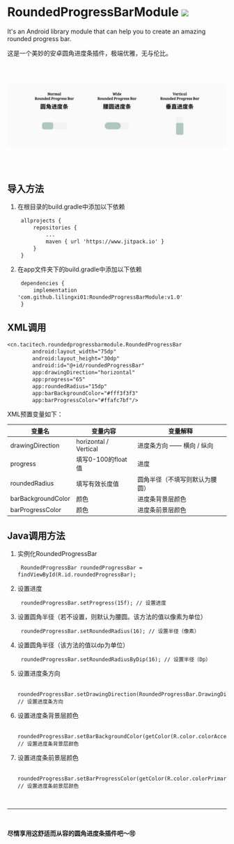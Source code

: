 # RoundedProgressBarModule [![](https://www.jitpack.io/v/lilingxi01/RoundedProgressBarModule.svg)](https://www.jitpack.io/#lilingxi01/RoundedProgressBarModule)

It's an Android library module that can help you to create an amazing rounded progress bar.

这是一个美妙的安卓圆角进度条插件，极端优雅，无与伦比。

<br><br>

![image](https://github.com/lilingxi01/RoundedProgressBarModule/blob/master/pics/sample_pic_2.png)

<br><br>

## 导入方法

1. 在根目录的build.gradle中添加以下依赖

    	allprojects {
    		repositories {
    			...
    			maven { url 'https://www.jitpack.io' }
    		}
    	}

2. 在app文件夹下的build.gradle中添加以下依赖

    	dependencies {
    		implementation 'com.github.lilingxi01:RoundedProgressBarModule:v1.0'
    	}

## XML调用
   	
    <cn.tacitech.roundedprogressbarmodule.RoundedProgressBar
            android:layout_width="75dp"
            android:layout_height="30dp"
            android:id="@+id/roundedProgressBar"
            app:drawingDirection="horizontal"
            app:progress="65"
            app:roundedRadius="15dp"
            app:barBackgroundColor="#fff3f3f3"
            app:barProgressColor="#ffafc7bf"/>
   	
XML预置变量如下：

| 变量名 | 变量内容 | 变量解释 |
| --- | --- | --- |
| drawingDirection | horizontal / Vertical | 进度条方向 —— 横向 / 纵向 |
| progress | 填写0-100的float值 | 进度 |
| roundedRadius | 填写有效长度值 | 圆角半径（不填写则默认为腰圆） |
| barBackgroundColor | 颜色 | 进度条背景层颜色 |
| barProgressColor | 颜色 | 进度条前景层颜色 |

## Java调用方法

1. 实例化RoundedProgressBar
        
        RoundedProgressBar roundedProgressBar = findViewById(R.id.roundedProgressBar);
        
2. 设置进度
        
        roundedProgressBar.setProgress(15f); // 设置进度
        
3. 设置圆角半径（若不设置，则默认为腰圆。该方法的值以像素为单位）
        
        roundedProgressBar.setRoundedRadius(16); // 设置半径（像素）
        
4. 设置圆角半径（该方法的值以dp为单位）
        
        roundedProgressBar.setRoundedRadiusByDip(16); // 设置半径（Dp）
        
5. 设置进度条方向
        
        roundedProgressBar.setDrawingDirection(RoundedProgressBar.DrawingDirection.VERTICAL); // 设置进度条方向
        
6. 设置进度条背景层颜色
        
        roundedProgressBar.setBarBackgroundColor(getColor(R.color.colorAccent)); // 设置进度条背景层颜色
        
7. 设置进度条前景层颜色
        
        roundedProgressBar.setBarProgressColor(getColor(R.color.colorPrimary)); // 设置进度条前景层颜色
        
<br>

****

<br>

**尽情享用这舒适而从容的圆角进度条插件吧～🉑️**
